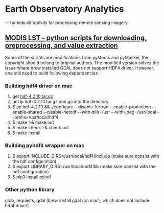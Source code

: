 # Earth Observatory Analytics
-- homebuild toolkits for processing remote sensing imagery

## [MODIS LST - python scripts for downloading, preprocessing, and value extraction](https://github.com/ramenwang/earth-analytics/tree/master/MODIS_LST)

Some of the scripts are modifications from pyModis and pyMasker, the copyright should belong to original authors. 
The modified version solves the issue where brew installed GDAL does not support HDF4 driver. However, one still need to build following dependencies:

### Building hdf4 driver on mac

1. get [hdf-4.2.10.tar.gz](https://support.hdfgroup.org/ftp/HDF/releases/HDF4.2.10/src/hdf-4.2.10.tar.gz)
2. unzip hdf-4.2.10.tar.gz and go into the directory
3. $ cd hdf-4.2.10 && ./configure --disable-fortran --enable-production --enable-shared --disable-netcdf --with-zlib=/usr --with-jpeg=/usr/local --prefix=/usr/local/hdf4
4. $ make >& make.out
5. $ make check >& check.out
6. $ make install

### Building pyhdf4 wrapper on mac

1. $ export INCLUDE_DIRS=/usr/local/hdf4/include (make sure consist with the hdf configuration)
2. $ export LIBRARY_DIRS=/usr/local/hdf4/lib (make sure consist with the hdf configuration)
3. $ pip3 install pyhdf

### Other python library
glob, requests, gdal (brew install gdal (on mac), which does not include hdf4 driver)

